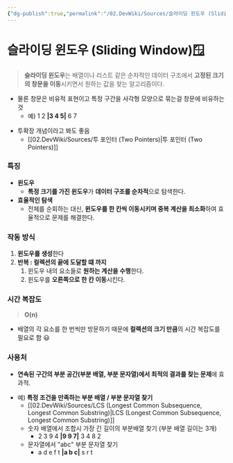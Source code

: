 ```yaml
---
{"dg-publish":true,"permalink":"/02.DevWiki/Sources/슬라이딩 윈도우 (Sliding Window)/"}
---
```


# 슬라이딩 윈도우 (Sliding Window)🪟

> **슬라이딩 윈도우**는 배열이나 리스트 같은 순차적인 데이터 구조에서 **고정된 크기의 창문을 이동**시키면서 원하는 값을 찾는 알고리즘이다. 

* 물론 창문은 비유적 표현이고 특정 구간을 사각형 모양으로 묶는걸 창문에 비유하는것
    * 예) 1 2 **|3 4 5\|** 6 7
- 투확장 개념이라고 봐도 좋음
    - [[02.DevWiki/Sources/투 포인터 (Two Pointers)\|투 포인터 (Two Pointers)]] 

### 특징
- **윈도우**
    - **특정 크기를 가진 윈도우**가 **데이터 구조를 순차적**으로 탐색한다.
- **효율적인 탐색**
    - 전체를 순회하는 대신, **윈도우를 한 칸씩 이동시키며 중복 계산을 최소화**하여 효율적으로 문제를 해결한다.

### 작동 방식
1. **윈도우를 생성**한다
2. **반복 : 컬렉션의 끝에 도달할 떄 까지**
    1. 윈도우 내의 요소들로 **원하는 계산을 수행**한다.
    2. 윈도우를 **오른쪽으로 한 칸 이동**시킨다.

### 시간 복잡도
> **O(n)**

- 배열의 각 요소를 한 번씩만 방문하기 때문에 **컬렉션의 크기 만큼**의 시간 복잡도를 필요로 함 😃
### 사용처

* **연속된 구간의 부분 공간(부분 배열, 부분 문자열)에서 최적의 결과를 찾는 문제**에 효과적.
- 예) **특정 조건을 만족하는 부분 배열 / 부분 문자열 찾기**
    - [[02.DevWiki/Sources/LCS (Longest Common Subsequence, Longest Common Substring)\|LCS (Longest Common Subsequence, Longest Common Substring)]]
    - 숫자 배열에서 조합시 가장 긴 길이의 부분배열 찾기 (부분 배열 길이는 3개)
        - 2 3 9 4 **|9 9 7|** 3 4 8 2
    - 문자열에서 "abc" 부분 문자열 찾기
        - a d e f t **|a b c|** s r  t
